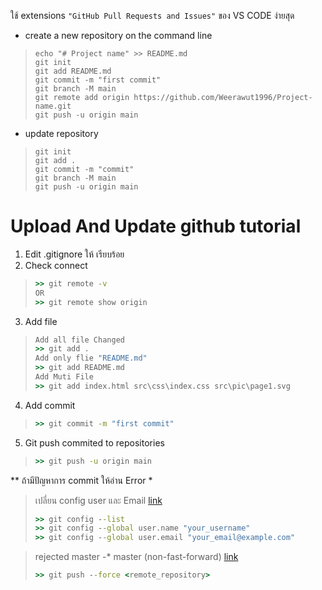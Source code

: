 ใช้ extensions ` "GitHub Pull Requests and Issues" ` ของ VS CODE ง่ายสุด

* create a new repository on the command line
> ```git
> echo "# Project name" >> README.md
> git init
> git add README.md
> git commit -m "first commit"
> git branch -M main
> git remote add origin https://github.com/Weerawut1996/Project-name.git
> git push -u origin main
> ```


* update repository
> ```git
> git init
> git add .
> git commit -m "commit"
> git branch -M main
> git push -u origin main
> ```


# Upload And Update github tutorial
1. Edit .gitignore ให้ เรียบร้อย
2. Check connect
>```bat
>>> git remote -v
>OR
>>> git remote show origin
>```
3. Add file
>```cmd
> Add all file Changed
>>> git add .
> Add only flie "README.md"
>>> git add README.md
> Add Muti File
>>> git add index.html src\css\index.css src\pic\page1.svg
>```
4. Add commit
>```cmd
>>> git commit -m "first commit"
>```
5. Git push commited to repositories
>```cmd
>>> git push -u origin main
>```
** ถ้ามีปัญหาการ commit ให้อ่าน Error *
> <p>เปลี่ยน config user และ Email &#32;<a href="https://bobbyhadz.com/blog/change-git-user-or-github-account-in-vscode" >link</a></p>
>
>```cmd
>>> git config --list
>>> git config --global user.name "your_username"
>>> git config --global user.email "your_email@example.com"
>```

> <p>rejected master -&#42; master (non-fast-forward)&#32;<a href="https://stackoverflow.com/questions/11696295/rejected-master-master-non-fast-forward">link</a></p>
>
>```cmd
>>> git push --force <remote_repository>
>```

